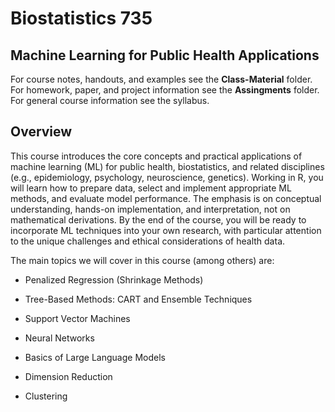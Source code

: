 # Biostatistics 735
## Machine Learning for Public Health Applications

For course notes, handouts, and examples see the **Class-Material** folder. For homework, paper, and project information see the **Assingments** folder. For general course information see the syllabus.

## Overview

This course introduces the core concepts and practical applications of machine learning (ML) for public health, biostatistics, and related disciplines (e.g., epidemiology, psychology, neuroscience, genetics). Working in R, you will learn how to prepare data, select and implement appropriate ML methods, and evaluate model performance. The emphasis is on conceptual understanding, hands-on implementation, and interpretation, not on mathematical derivations. By the end of the course, you will be ready to incorporate ML techniques into your own research, with particular attention to the unique challenges and ethical considerations of health data.

The main topics we will cover in this course (among others) are:

- Penalized Regression (Shrinkage Methods)

- Tree-Based Methods: CART and Ensemble Techniques

- Support Vector Machines

- Neural Networks

- Basics of Large Language Models

- Dimension Reduction 

- Clustering





